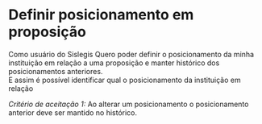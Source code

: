 Definir posicionamento em proposição
===================
Como usuário do Sislegis 
Quero poder definir o posicionamento da minha instituição em relação a uma proposição e manter histórico dos posicionamentos anteriores.  
E assim é possível identificar qual o posicionamento da instituição em relação 

*Critério de aceitação 1:*
Ao alterar um posicionamento o posicionamento anterior deve ser mantido no histórico.

